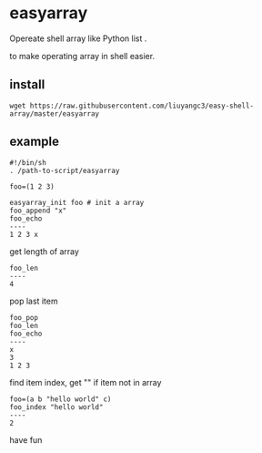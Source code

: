 # easyarray
Opereate shell array like Python list .

to make operating array in shell easier.

## install
```
wget https://raw.githubusercontent.com/liuyangc3/easy-shell-array/master/easyarray
```
## example
```
#!/bin/sh
. /path-to-script/easyarray

foo=(1 2 3)

easyarray_init foo # init a array
foo_append "x"
foo_echo
----
1 2 3 x
```
get length of array
```
foo_len
----
4
```
pop last item
```
foo_pop
foo_len
foo_echo
----
x
3
1 2 3
```
find item index, get "" if item not in array 
```
foo=(a b "hello world" c)
foo_index "hello world"
----
2
```
have fun
